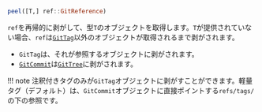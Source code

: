 ```julia
peel([T,] ref::GitReference)
```

`ref`を再帰的に剥がして、型`T`のオブジェクトを取得します。`T`が提供されていない場合、`ref`は[`GitTag`](@ref)以外のオブジェクトが取得されるまで剥がされます。

  * `GitTag`は、それが参照するオブジェクトに剥がされます。
  * [`GitCommit`](@ref)は[`GitTree`](@ref)に剥がされます。

!!! note
    注釈付きタグのみが`GitTag`オブジェクトに剥がすことができます。軽量タグ（デフォルト）は、`GitCommit`オブジェクトに直接ポイントする`refs/tags/`の下の参照です。

